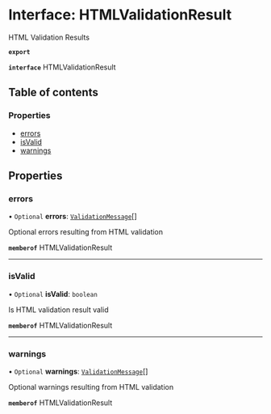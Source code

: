 # Interface: HTMLValidationResult

HTML Validation Results

**`export`**

**`interface`** HTMLValidationResult

## Table of contents

### Properties

- [errors](HTMLValidationResult.md#errors)
- [isValid](HTMLValidationResult.md#isvalid)
- [warnings](HTMLValidationResult.md#warnings)

## Properties

### errors

• `Optional` **errors**: [`ValidationMessage`](ValidationMessage.md)[]

Optional errors resulting from HTML validation

**`memberof`** HTMLValidationResult

___

### isValid

• `Optional` **isValid**: `boolean`

Is HTML validation result valid

**`memberof`** HTMLValidationResult

___

### warnings

• `Optional` **warnings**: [`ValidationMessage`](ValidationMessage.md)[]

Optional warnings resulting from HTML validation

**`memberof`** HTMLValidationResult
